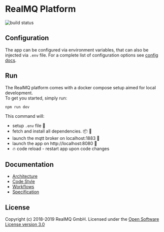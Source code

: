 # RealMQ Platform
![build status](https://drone.rmq.ovh/api/badges/RealMQ/realmq-platform/status.svg)

## Configuration

The app can be configured via environment variables, that can also be injected via `.env` file.
For a complete list of configuration options see [config docs](./src/config/README.md).

## Run
The RealMQ platform comes with a docker compose setup aimed for local development.<br/>
To get you started, simply run:

```bash
npm run dev
```
This command will:
- setup `.env` file :checkered_flag:
- fetch and install all dependencies. :package: :whale:
- launch the mqtt broker on localhost:1883 :robot:
- launch the app on http://localhost:8080 :whale:
- :fire: code reload - restart app upon code changes

## Documentation

* [Architecture](/docs/architecture)
* [Code Style](/docs/code-style)
* [Workflows](/docs/workflow)
* [Specification](/docs/spec)

## License
Copyright (c) 2018-2019 RealMQ GmbH.
Licensed under the [Open Software License version 3.0](LICENSE)
